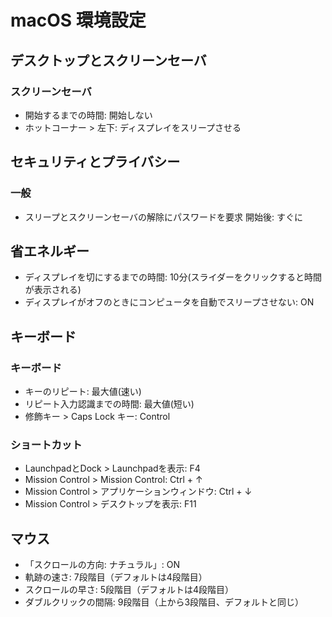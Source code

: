 # macOS 環境設定

## デスクトップとスクリーンセーバ

### スクリーンセーバ

* 開始するまでの時間: 開始しない
* ホットコーナー > 左下: ディスプレイをスリープさせる

## セキュリティとプライバシー

### 一般

* スリープとスクリーンセーバの解除にパスワードを要求 開始後: すぐに

## 省エネルギー

* ディスプレイを切にするまでの時間: 10分(スライダーをクリックすると時間が表示される)
* ディスプレイがオフのときにコンピュータを自動でスリープさせない: ON

## キーボード

### キーボード

* キーのリピート: 最大値(速い)
* リピート入力認識までの時間: 最大値(短い)
* 修飾キー > Caps Lock キー: Control

### ショートカット

* LaunchpadとDock > Launchpadを表示: F4
* Mission Control > Mission Control: Ctrl + ↑
* Mission Control > アプリケーションウィンドウ: Ctrl + ↓
* Mission Control > デスクトップを表示: F11

## マウス

* 「スクロールの方向: ナチュラル」: ON
* 軌跡の速さ: 7段階目（デフォルトは4段階目）
* スクロールの早さ: 5段階目（デフォルトは4段階目）
* ダブルクリックの間隔: 9段階目（上から3段階目、デフォルトと同じ）
